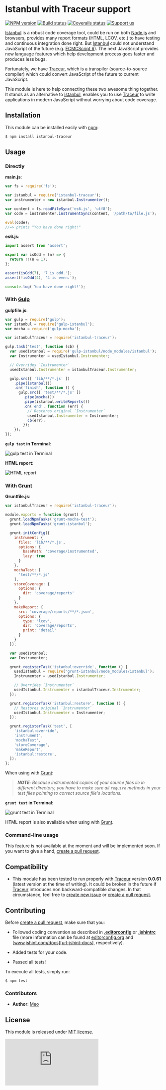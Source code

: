 # Istanbul with Traceur support

[![NPM version][meta-img-npm]][meta-url-npm]
[![Build status][meta-img-travis]][meta-url-travis]
[![Coveralls status][meta-img-coveralls]][meta-url-coveralls]
[![Support us][meta-img-gratipay]][meta-url-gratipay]

[Istanbul][url-istanbul] is a robust code coverage tool, could be run on both
[Node.js][url-node] and browsers, provides many report formats
(HTML, LCOV, etc.) to have testing and continuous integration done right. But
[Istanbul][url-istanbul] could not understand JavaScript of the future
(e.g. [ECMCScript 6][url-es6]). The next JavaScript provides new language
features which help development process goes faster and produces less bugs.

Fortunately, we have [Traceur][url-traceur], which is a transpiler
(source-to-source compiler) which could convert JavaScript of the future to
current JavaScript.

This module is here to help connecting these two awesome thing together.
It stands as an alternative to [Istanbul][url-istanbul], enables you to use
[Traceur][url-traceur] to write applications in modern JavaScript without
worrying about code coverage.

## Installation

This module can be installed easily with [npm][url-npm]:

```sh
$ npm install istanbul-traceur
```

## Usage

### Directly

**main.js**:

```js
var fs = require('fs');

var istanbul = require('istanbul-traceur');
var instrumenter = new istanbul.Instrumenter();

var content = fs.readFileSync('es6.js', 'utf8');
var code = instrumenter.instrumentSync(content, '/path/to/file.js');

eval(code);
//=> prints "You have done right!"
```

**es6.js**:

```js
import assert from 'assert';

export var isOdd = (n) => {
  return !!(n & 1);
};

assert(isOdd(7), '7 is odd.');
assert(!isOdd(4), '4 is even.');

console.log('You have done right!');
```

### With [Gulp][url-gulp]

**gulpfile.js**:

```js
var gulp = require('gulp');
var istanbul = require('gulp-istanbul');
var mocha = require('gulp-mocha');

var istanbulTraceur = require('istanbul-traceur');

gulp.task('test', function (cb) {
  var usedIstanbul = require('gulp-istanbul/node_modules/istanbul');
  var Instrumenter = usedIstanbul.Instrumenter;

  // Overrides `Instrumenter`
  usedIstanbul.Instrumenter = istanbulTraceur.Instrumenter;

  gulp.src([ 'lib/**/*.js' ])
    .pipe(istanbul())
    .on('finish', function () {
      gulp.src([ 'test/**/*.js' ])
        .pipe(mocha())
        .pipe(istanbul.writeReports())
        .on('end', function (err) {
          // Restores original `Instrumenter`
          usedIstanbul.Instrumenter = Instrumenter;
          cb(err);
        });
    });
});
```

**`gulp test` in Terminal**:

![gulp test in Terminal][repo-img-gulp-test]

**HTML report**:

![HTML report][repo-img-html-report]

### With [Grunt][url-grunt]

**Gruntfile.js**:

```js
var istanbulTraceur = require('istanbul-traceur');

module.exports = function (grunt) {
  grunt.loadNpmTasks('grunt-mocha-test');
  grunt.loadNpmTasks('grunt-istanbul');

  grunt.initConfig({
    instrument: {
      files: 'lib/**/*.js',
      options: {
        basePath: 'coverage/instrumented',
        lazy: true
      }
    },
    mochaTest: [
      'test/**/*.js'
    ],
    storeCoverage: {
      options: {
        dir: 'coverage/reports'
      }
    },
    makeReport: {
      src: 'coverage/reports/**/*.json',
      options: {
        type: 'lcov',
        dir: 'coverage/reports',
        print: 'detail'
      }
    }
  });

  var usedIstanbul;
  var Instrumenter;

  grunt.registerTask('istanbul:override', function () {
    usedIstanbul = require('grunt-istanbul/node_modules/istanbul');
    Instrumenter = usedIstanbul.Instrumenter;

    // Overrides `Instrumenter`
    usedIstanbul.Instrumenter = istanbulTraceur.Instrumenter;
  });

  grunt.registerTask('istanbul:restore', function () {
    // Restores original `Instrumenter`
    usedIstanbul.Instrumenter = Instrumenter;
  });

  grunt.registerTask('test', [
    'istanbul:override',
    'instrument',
    'mochaTest',
    'storeCoverage',
    'makeReport',
    'istanbul:restore',
  ]);
};
```

When using with [Grunt][url-grunt]:

> _**NOTE**: Because instrumented copies of your source files lie in different
directory, you have to make sure all `require` methods in your test files
pointing to correct source file's locations._

**`grunt test` in Terminal**:

![grunt test in Terminal][repo-img-grunt-test]

HTML report is also available when using with [Grunt][url-grunt].

### Command-line usage

This feature is not available at the moment and will be implemented soon.
If you want to give a hand, [create a pull request][repo-url-pull-request].

## Compatibility

* This module has been tested to run properly with [Traceur][url-traceur]
version **0.0.61** (latest version at the time of writing). It could be broken
in the future if [Traceur][url-traceur] introduces non backward-compatible
changes. In that circumstance, feel free to [create new issue][repo-url-new-issue]
or [create a pull request][repo-url-pull-request].

## Contributing

Before [create a pull request][repo-url-pull-request], make sure that you:

* Followed coding convention as described in
**[.editorconfig][repo-editorconfig]** or **[.jshintrc][repo-jshintrc]** file
(more information can be found at [editorconfig.org][url-editorconfig] and
[www.jshint.com/docs][url-jshint-docs], respectively).

* Added tests for your code.

* Passed all tests!

To execute all tests, simply run:

    $ npm test

### Contributors

* **Author**: [Meo][url-meoguru]

## License

This module is released under [MIT license][repo-license].

[![Analytics][meta-img-ga]][meta-url-ga]

[//]: # (Site URLs)
[url-node]: http://nodejs.org
[url-npm]: https://www.npmjs.org/
[url-editorconfig]: http://editorconfig.org
[url-jshint-docs]: http://www.jshint.com/docs
[url-es6]: http://wiki.ecmascript.org/doku.php?id=harmony:generators
[url-gulp]: http://gulpjs.com/
[url-grunt]: http://gruntjs.com/
[url-traceur]: https://github.com/google/traceur-compiler
[url-istanbul]: https://github.com/gotwarlost/istanbul

[//]: # (Repository URLs and resources)
[repo-url-new-issue]: https://github.com/meoguru/istanbul-traceur/issues/new
[repo-url-pull-request]: https://github.com/meoguru/istanbul-traceur/pulls
[repo-license]: https://github.com/meoguru/istanbul-traceur/blob/master/LICENSE
[repo-editorconfig]: https://github.com/meoguru/istanbul-traceur/blob/master/.editorconfig
[repo-jshintrc]: https://github.com/meoguru/istanbul-traceur/blob/master/.jshintrc
[repo-img-gulp-test]: https://github.com/meoguru/istanbul-traceur/raw/master/assets/gulp-test.png
[repo-img-grunt-test]: https://github.com/meoguru/istanbul-traceur/raw/master/assets/grunt-test.png
[repo-img-html-report]: https://github.com/meoguru/istanbul-traceur/raw/master/assets/html-report.png

[//]: # (Repository meta information)
[meta-url-npm]: https://npmjs.org/package/istanbul-traceur
[meta-img-npm]: https://img.shields.io/npm/v/istanbul-traceur.svg?style=flat
[meta-url-travis]: https://travis-ci.org/meoguru/istanbul-traceur
[meta-img-travis]: https://img.shields.io/travis/meoguru/istanbul-traceur.svg?style=flat
[meta-url-coveralls]: https://coveralls.io/r/meoguru/istanbul-traceur
[meta-img-coveralls]: https://img.shields.io/coveralls/meoguru/istanbul-traceur/master.svg?style=flat
[meta-url-gratipay]: https://gratipay.com/meoguru
[meta-img-gratipay]: https://img.shields.io/gratipay/meoguru.svg?style=flat
[meta-url-ga]: https://github.com/igrigorik/ga-beacon
[meta-img-ga]: https://ga-beacon.appspot.com/UA-54698248-2/repo/README.md

[//]: # (Authors and contributors URLs)
[url-meoguru]: http://meo.guru
